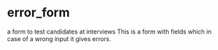 # error_form
a form to test candidates at interviews
This is a form with fields which in case of a wrong input it gives errors.
